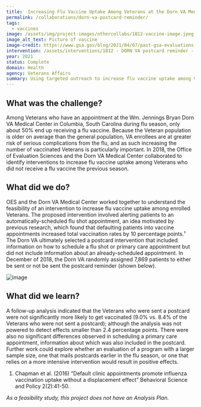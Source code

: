 ```yaml
---
title:  Increasing Flu Vaccine Uptake Among Veterans at the Dorn VA Medical Center via a Reminder Postcard
permalink: /collaborations/dorn-va-postcard-reminder/
tags:
  - vaccines
image: /assets/img/project-images/othercollabs/1812-vaccine-image.jpeg
image_alt_text: Picture of vaccine
image-credit: https://www.gsa.gov/blog/2021/04/07/past-gsa-evaluations-can-help-inform-current-covid-19-vaccination-efforts
intervention: /assets/interventions/1812 - DORN VA postcard reminder - Intervention Pack.pdf
year: 2021
status: Complete
domain: Health
agency: Veterans Affairs
summary: Using targeted outreach to increase flu vaccine uptake among Veterans at the Dorn VA Medical Center
---
```

## What was the challenge?

Among Veterans who have an appointment at the Wm. Jennings Bryan Dorn VA Medical Center in Columbia, South Carolina during flu season, only about 50% end up receiving a flu vaccine.  Because the Veteran population is older on average than the general population, VA enrollees are at greater risk of serious complications from the flu, and as such increasing the number of vaccinated Veterans is particularly important. In 2018, the Office of Evaluation Sciences and the Dorn VA Medical Center collaborated to identify interventions to increase flu vaccine uptake among Veterans who did not receive a flu vaccine the previous season.

## What did we do?

OES and the Dorn VA Medical Center worked together to understand the feasibility of an intervention to increase flu vaccine uptake among enrolled Veterans. The proposed intervention involved alerting patients to an automatically-scheduled flu shot appointment, an idea motivated by previous research, which found that defaulting patients into vaccine appointments increased total vaccination rates by 10 percentage points.¹ The Dorn VA ultimately selected a postcard intervention that included information on how to schedule a flu shot or primary care appointment but did not include information about an already-scheduled appointment. In December of 2018,  the Dorn VA randomly assigned 7,869 patients to either be sent or not be sent the postcard reminder (shown below). 

![image]({{site.baseurl}}/assets/img/project-images/othercollabs/1812-image.webp)

## What did we learn?
A follow-up analysis indicated that the Veterans who were sent a postcard were not significantly more likely to get vaccinated (9.0% vs. 8.4% of the Veterans who were not sent a postcard); although the analysis was not powered to detect effects smaller than 2.4 percentage points. There were also no significant differences observed in scheduling a primary care appointment, information about which was also included in the postcard. Further work could explore whether an evaluation of a program with a larger sample size,  one that mails postcards earlier in the flu season, or one that relies on a more intensive intervention would result in positive effects. 

1. Chapman et al. (2016) “Default clinic appointments promote influenza vaccination uptake without a displacement effect” Behavioral Science and Policy 2(2):41-50.

*As a feasibility study, this project does not have an Analysis Plan.*

